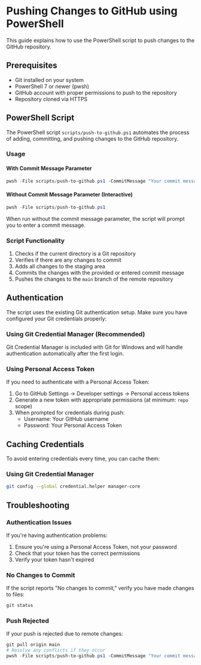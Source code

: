# Pushing Changes to GitHub using PowerShell

This guide explains how to use the PowerShell script to push changes to the GitHub repository.

## Prerequisites

- Git installed on your system
- PowerShell 7 or newer (pwsh)
- GitHub account with proper permissions to push to the repository
- Repository cloned via HTTPS

## PowerShell Script

The PowerShell script `scripts/push-to-github.ps1` automates the process of adding, committing, and pushing changes to the GitHub repository.

### Usage

#### With Commit Message Parameter

```powershell
pwsh -File scripts/push-to-github.ps1 -CommitMessage "Your commit message here"
```

#### Without Commit Message Parameter (Interactive)

```powershell
pwsh -File scripts/push-to-github.ps1
```

When run without the commit message parameter, the script will prompt you to enter a commit message.

### Script Functionality

1. Checks if the current directory is a Git repository
2. Verifies if there are any changes to commit
3. Adds all changes to the staging area
4. Commits the changes with the provided or entered commit message
5. Pushes the changes to the `main` branch of the remote repository

## Authentication

The script uses the existing Git authentication setup. Make sure you have configured your Git credentials properly:

### Using Git Credential Manager (Recommended)

Git Credential Manager is included with Git for Windows and will handle authentication automatically after the first login.

### Using Personal Access Token

If you need to authenticate with a Personal Access Token:

1. Go to GitHub Settings → Developer settings → Personal access tokens
2. Generate a new token with appropriate permissions (at minimum: `repo` scope)
3. When prompted for credentials during push:
   - Username: Your GitHub username
   - Password: Your Personal Access Token

## Caching Credentials

To avoid entering credentials every time, you can cache them:

### Using Git Credential Manager

```bash
git config --global credential.helper manager-core
```

## Troubleshooting

### Authentication Issues

If you're having authentication problems:
1. Ensure you're using a Personal Access Token, not your password
2. Check that your token has the correct permissions
3. Verify your token hasn't expired

### No Changes to Commit

If the script reports "No changes to commit," verify you have made changes to files:
```powershell
git status
```

### Push Rejected

If your push is rejected due to remote changes:
```powershell
git pull origin main
# Resolve any conflicts if they occur
pwsh -File scripts/push-to-github.ps1 -CommitMessage "Your commit message"
